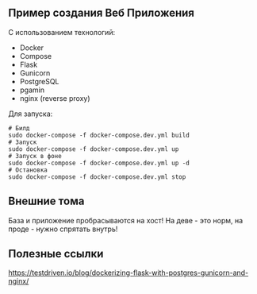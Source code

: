## Пример создания Веб Приложения

С использованием технологий:

- Docker 
- Compose 
- Flask 
- Gunicorn 
- PostgreSQL 
- pgamin
- nginx (reverse proxy) 

Для запуска:

```
# Билд
sudo docker-compose -f docker-compose.dev.yml build
# Запуск
sudo docker-compose -f docker-compose.dev.yml up
# Запуск в фоне
sudo docker-compose -f docker-compose.dev.yml up -d
# Остановка
sudo docker-compose -f docker-compose.dev.yml stop
```

## Внешние тома

База и приложение пробрасываются на хост! На деве - это норм, на проде - нужно спрятать внутрь!



## Полезные ссылки

https://testdriven.io/blog/dockerizing-flask-with-postgres-gunicorn-and-nginx/